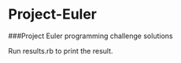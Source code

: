 Project-Euler
=============

###Project Euler programming challenge solutions

Run results.rb to print the result.
